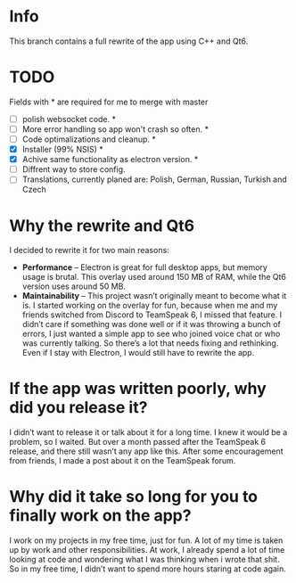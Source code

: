 # Info

This branch contains a full rewrite of the app using C++ and Qt6.

# TODO

Fields with \* are required for me to merge with master

- [ ] polish websocket code. \*
- [ ] More error handling so app won't crash so often. \*
- [ ] Code optimalizations and cleanup. \*
- [x] Installer (99% NSIS) \*
- [x] Achive same functionality as electron version. \*
- [ ] Diffrent way to store config.
- [ ] Translations, currently planed are: Polish, German, Russian, Turkish and Czech

# Why the rewrite and Qt6

I decided to rewrite it for two main reasons:

- **Performance** – Electron is great for full desktop apps, but memory usage is brutal. This overlay used around 150 MB of RAM, while the Qt6 version uses around 50 MB.
- **Maintainability** – This project wasn’t originally meant to become what it is. I started working on the overlay for fun, because when me and my friends switched from Discord to TeamSpeak 6, I missed that feature. I didn’t care if something was done well or if it was throwing a bunch of errors, I just wanted a simple app to see who joined voice chat or who was currently talking. So there’s a lot that needs fixing and rethinking. Even if I stay with Electron, I would still have to rewrite the app.

# If the app was written poorly, why did you release it?

I didn’t want to release it or talk about it for a long time. I knew it would be a problem, so I waited. But over a month passed after the TeamSpeak 6 release, and there still wasn’t any app like this. After some encouragement from friends, I made a post about it on the TeamSpeak forum.

# Why did it take so long for you to finally work on the app?

I work on my projects in my free time, just for fun. A lot of my time is taken up by work and other responsibilities. At work, I already spend a lot of time looking at code and wondering what I was thinking when i wrote that shit. So in my free time, I didn’t want to spend more hours staring at code again.
